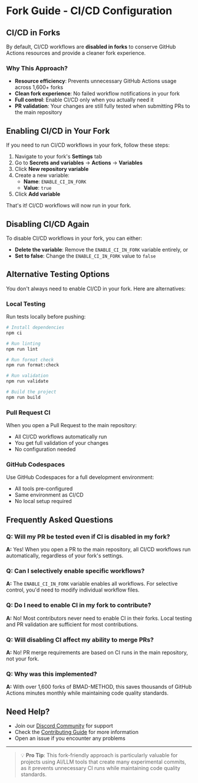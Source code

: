 # Fork Guide - CI/CD Configuration

## CI/CD in Forks

By default, CI/CD workflows are **disabled in forks** to conserve GitHub Actions resources and provide a cleaner fork experience.

### Why This Approach?

- **Resource efficiency**: Prevents unnecessary GitHub Actions usage across 1,600+ forks
- **Clean fork experience**: No failed workflow notifications in your fork
- **Full control**: Enable CI/CD only when you actually need it
- **PR validation**: Your changes are still fully tested when submitting PRs to the main repository

## Enabling CI/CD in Your Fork

If you need to run CI/CD workflows in your fork, follow these steps:

1. Navigate to your fork's **Settings** tab
2. Go to **Secrets and variables** → **Actions** → **Variables**
3. Click **New repository variable**
4. Create a new variable:
   - **Name**: `ENABLE_CI_IN_FORK`
   - **Value**: `true`
5. Click **Add variable**

That's it! CI/CD workflows will now run in your fork.

## Disabling CI/CD Again

To disable CI/CD workflows in your fork, you can either:

- **Delete the variable**: Remove the `ENABLE_CI_IN_FORK` variable entirely, or
- **Set to false**: Change the `ENABLE_CI_IN_FORK` value to `false`

## Alternative Testing Options

You don't always need to enable CI/CD in your fork. Here are alternatives:

### Local Testing

Run tests locally before pushing:

```bash
# Install dependencies
npm ci

# Run linting
npm run lint

# Run format check
npm run format:check

# Run validation
npm run validate

# Build the project
npm run build
```

### Pull Request CI

When you open a Pull Request to the main repository:

- All CI/CD workflows automatically run
- You get full validation of your changes
- No configuration needed

### GitHub Codespaces

Use GitHub Codespaces for a full development environment:

- All tools pre-configured
- Same environment as CI/CD
- No local setup required

## Frequently Asked Questions

### Q: Will my PR be tested even if CI is disabled in my fork?

**A:** Yes! When you open a PR to the main repository, all CI/CD workflows run automatically, regardless of your fork's settings.

### Q: Can I selectively enable specific workflows?

**A:** The `ENABLE_CI_IN_FORK` variable enables all workflows. For selective control, you'd need to modify individual workflow files.

### Q: Do I need to enable CI in my fork to contribute?

**A:** No! Most contributors never need to enable CI in their forks. Local testing and PR validation are sufficient for most contributions.

### Q: Will disabling CI affect my ability to merge PRs?

**A:** No! PR merge requirements are based on CI runs in the main repository, not your fork.

### Q: Why was this implemented?

**A:** With over 1,600 forks of BMAD-METHOD, this saves thousands of GitHub Actions minutes monthly while maintaining code quality standards.

## Need Help?

- Join our [Discord Community](https://discord.gg/gk8jAdXWmj) for support
- Check the [Contributing Guide](../README.md#contributing) for more information
- Open an issue if you encounter any problems

---

> 💡 **Pro Tip**: This fork-friendly approach is particularly valuable for projects using AI/LLM tools that create many experimental commits, as it prevents unnecessary CI runs while maintaining code quality standards.
